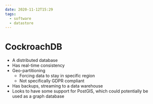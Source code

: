 ```yaml
---
date: 2020-11-12T15:29
tags:
  - software
  - datastore
---
```


# CockroachDB

* A distributed database
* Has real-time consistency
* Geo-partitioning
  * Forcing data to stay in specific region
  * Not specifically GDPR compliant
* Has backups, streaming to a data warehouse
* Looks to have some support for PostGIS, which could potentially be used as a
   graph database
